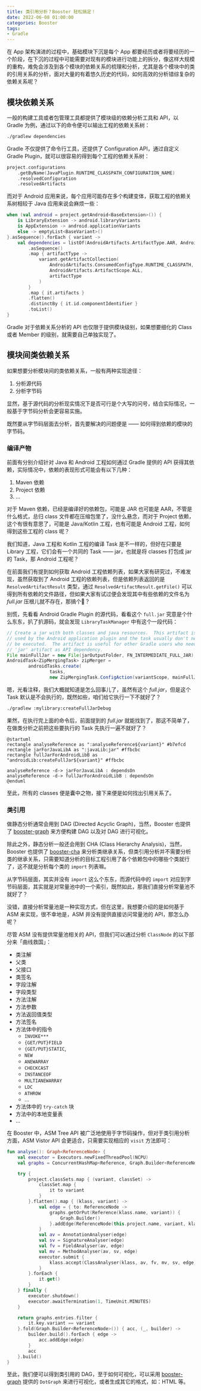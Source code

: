 ```yaml
---
title: 类引用分析？Booster 轻松搞定！
date: 2022-06-08 01:00:00
categories: Booster
tags:
- Gradle
---
```


在 App 架构演进的过程中，基础模块下沉是每个 App 都要经历或者将要经历的一个阶段，在下沉的过程中可能需要对现有的模块进行功能上的拆分，像这样大规模的重构，难免会涉及到各个模块的依赖关系的梳理和分析，尤其是各个模块中的类的引用关系的分析，面对大量的有着悠久历史的代码，如何高效的分析错综复杂的依赖关系呢？

## 模块依赖关系

一般的构建工具或者包管理工具都提供了模块级的依赖分析工具和 API，以 Gradle 为例，通过以下的命令便可以输出工程的依赖关系树：

```bash
./gradlew dependencies
```

Gradle 不仅提供了命令行工具，还提供了 Configuration API，通过自定义 Gradle Plugin，就可以很容易的得到每个工程的依赖关系树：

```kotlin
project.configurations
    .getByName(JavaPlugin.RUNTIME_CLASSPATH_CONFIGURATION_NAME)
    .resolvedConfiguration
    .resolvedArtifacts
```

而对于 Android 应用来说，每个应用可能存在多个构建变体，获取工程的依赖关系树相较于 Java 应用来说会麻烦一些：

```kotlin
when (val android = project.getAndroid<BaseExtension>()) {
    is LibraryExtension -> android.libraryVariants
    is AppExtension -> android.applicationVariants
    else -> emptyList<BaseVariant>()
}.asSequence().forEach { variant ->
    val dependencies = listOf(AndroidArtifacts.ArtifactType.AAR, AndroidArtifacts.ArtifactType.JAR)
        .asSequence()
        .map { artifactType ->
            variant.getArtifactCollection(
                AndroidArtifacts.ConsumedConfigType.RUNTIME_CLASSPATH,
                AndroidArtifacts.ArtifactScope.ALL,
                artifactType
            )
        }
        .map { it.artifacts }
        .flatten()
        .distinctBy { it.id.componentIdentifier }
        .toList()
}
```

Gradle 对于依赖关系分析的 API 也仅限于提供模块级别，如果想要细化的 Class 或者 Member 的级别，就需要自己单独实现了。

## 模块间类依赖关系

如果想要分析模块间的类依赖关系，一般有两种实现途径：

1. 分析源代码
1. 分析字节码

显然，基于源代码的分析现实情况下是否可行是个大写的问号，结合实际情况，一般基于字节码分析会更容易实施。

既然要从字节码层面去分析，首先要解决的问题便是 —— 如何得到依赖的模块的字节码。

### 编译产物

前面有分别介绍针对 Java 和 Android 工程如何通过 Gradle 提供的 API 获得其依赖，实际情况中，依赖的表现形式可能会有以下几种：

1. Maven 依赖
1. Project 依赖
1. ...

对于 Maven 依赖，已经是编译好的依赖包，可能是 JAR 也可能是 AAR，不管是什么格式，总归 class 文件都在压缩包里了，没什么悬念，而对于 Project 依赖，这个有很有意思了，可能是 Java/Kotlin 工程，也有可能是 Android 工程，如何得到这些工程的 class 呢？

我们知道，Java 工程和 Kotlin 工程的编译 Task 是不一样的，但好在只要是 Library 工程，它们会有一个共同的 Task —— jar，也就是将 classes 打包成 jar 的 Task，那 Android 工程呢？

在前面我们有提到如何获取 Android 工程依赖列表，如果大家有研究过，不难发现，虽然获取到了 Android 工程的依赖列表，但是依赖列表返回的是 `ResolvedArtifactResult` 类型，通过 `ResolvedArtifactResult.getFile()` 可以得到所有依赖的文件路径，但如果大家有试过便会发现其中有些依赖的文件名为 *full.jar* 压根儿就不存在，那搞个🧶？

别慌，先看看 Android Gradle Plugin 的源代码，看看这个 `full.jar` 究意是个什么东东，扒了扒源码，就会发现 `LibraryTaskManager` 中有这个一段代码：

```java
// Create a jar with both classes and java resources.  This artifact is not
// used by the Android application plugin and the task usually don't need to
// be executed.  The artifact is useful for other Gradle users who needs the
// 'jar' artifact as API dependency.
File mainFullJar = new File(jarOutputFolder, FN_INTERMEDIATE_FULL_JAR);
AndroidTask<ZipMergingTask> zipMerger =
        androidTasks.create(
                tasks,
                new ZipMergingTask.ConfigAction(variantScope, mainFullJar));
```

嗯，光看注释，我们大概就知道是怎么回事儿了，虽然有这个 *full.jar*，但是这个 Task 默认是不会执行的，既然如些，咱们给它执行一下不就好了？

```bash
./gradlew :mylibrary:createFullJarDebug
```

果然，在执行完上面的命令后，前面提到的 *full.jar* 就能找到了，那这不简单了，在做类分析之前把这些要执行的 Task 先执行一遍不就好了？

```plantuml
@startuml
rectangle analyseReference as ":analyseReference${variant}" #b7efcd 
rectangle jarForJavaLibA as ":javaLib:jar" #ffbcbc 
rectangle fullJarForAndroidLibB as "androidLib:createFullJar${variant}" #ffbcbc 

analyseReference -d-> jarForJavaLibA : dependsOn
analyseReference -d-> fullJarForAndroidLibB : dependsOn
@enduml
```

至此，所有的 classes 便是囊中之物，接下来便是如何找出引用关系了。

### 类引用

做静态分析通常会用到 DAG (Directed Acyclic Graph)，当然，Booster 也提供了 [booster-graph](https://github.com/johnsonlee/booster/tree/master/booster-graph) 来方便构建 DAG 以及对 DAG 进行可视化。

除此之外，静态分析一般还会用到 CHA (Class Hierarchy Analysis)，当然，Booster 也提供了 [booster-cha](https://github.com/johnsonlee/booster/tree/master/booster-cha) 来分析类继承关系，但类引用分析并不需要分析类的继承关系，只需要知道分析的目标工程引用了各个依赖包中的哪些个类就行了，这不就是分析每个类的 `import` 列表嘛。

从字节码层面，其实并没有 `import` 这么个东东，而源代码中的 `import` 对应到字节码层面，其实就是对常量池中的一个索引，既然如此，那我们直接分析常量池不就好了？

没错，直接分析常量池是一种实现方式，但在这里，我想要介绍的是如何基于 ASM 来实现，很不幸地是，ASM 并没有提供直接访问常量池的 API，那怎么办呢？

尽管 ASM 没有提供常量池相关的 API，但我们可以通过分析 `ClassNode` 的以下部分来「曲线救国」：

* 类注解
* 父类
* 父接口
* 类签名
* 字段注解
* 字段类型
* 方法注解
* 方法参数
* 方法返回值类型
* 方法签名
* 方法体中的指令
  * `INVOKE***`
  * `{GET/PUT}FIELD`
  * `{GET/PUT}STATIC`,
  * `NEW`
  * `ANEWARRAY`
  * `CHECKCAST`
  * `INSTANCEOF`
  * `MULTIANEWARRAY`
  * `LDC`
  * `ATHROW`
  * ...
* 方法体中的 `try-catch` 块
* 方法中的本地变量表
* ...

在 Booster 中，ASM Tree API 被广泛地使用于字节码操作，但对于类引用分析方面，ASM Vistor API 会更适合，只需要实现相应的 `visit` 方法即可：

```kotlin
fun analyse(): Graph<ReferenceNode> {
    val executor = Executors.newFixedThreadPool(NCPU)
    val graphs = ConcurrentHashMap<Reference, Graph.Builder<ReferenceNode>>()

    try {
        project.classSets.map { (variant, classSet) ->
            classSet.map {
                it to variant
            }
        }.flatten().map { (klass, variant) ->
            val edge = { to: ReferenceNode ->
                graphs.getOrPut(Reference(klass.name, variant)) {
                    Graph.Builder()
                }.addEdge(ReferenceNode(this.project.name, variant, klass.name), to)
            }
            val av = AnnotationAnalyser(edge)
            val sv = SignatureAnalyser(edge)
            val fv = FieldAnalyser(av, edge)
            val mv = MethodAnalyser(av, sv, edge)
            executor.submit {
                klass.accept(ClassAnalyser(klass, av, fv, mv, sv, edge))
            }
        }.forEach {
            it.get()
        }
    } finally {
        executor.shutdown()
        executor.awaitTermination(1, TimeUnit.MINUTES)
    }

    return graphs.entries.filter {
        it.key.variant == variant
    }.fold(Graph.Builder<ReferenceNode>()) { acc, (_, builder) ->
        builder.build().forEach { edge ->
            acc.addEdge(edge)
        }
        acc
    }.build()
}
```

至此，我们便可以得到类引用的 DAG，至于如何可视化，可以采用 [booster-graph](https://github.com/johnsonlee/booster/tree/master/booster-graph) 提供的 `DotGraph` 来进行可视化，或者生成其它的格式，如：HTML 等。
